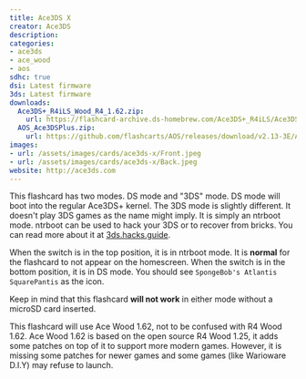 ```yaml
---
title: Ace3DS X
creator: Ace3DS
description:
categories:
- ace3ds
- ace_wood
- aos
sdhc: true
dsi: Latest firmware
3ds: Latest firmware
downloads:
  Ace3DS+_R4iLS_Wood_R4_1.62.zip:
    url: https://flashcard-archive.ds-homebrew.com/Ace3DS+_R4iLS/Ace3DS+_R4iLS_Wood_R4_1.62.zip
  AOS_Ace3DSPlus.zip:
    url: https://github.com/flashcarts/AOS/releases/download/v2.13-3E/AOS_Ace3DSPlus.zip
images:
- url: /assets/images/cards/ace3ds-x/Front.jpeg
- url: /assets/images/cards/ace3ds-x/Back.jpeg
website: http://ace3ds.com
---
```


This flashcard has two modes. DS mode and "3DS" mode. DS mode will boot into the regular Ace3DS+ kernel.
The 3DS mode is slightly different. It doesn't play 3DS games as the name might imply. It is simply an ntrboot mode.
ntrboot can be used to hack your 3DS or to recover from bricks. You can read more about it at [3ds.hacks.guide](https://3ds.hacks.guide/ntrboot).

When the switch is in the top position, it is in ntrboot mode. It is **normal** for the flashcard to not appear on the homescreen.
When the switch is in the bottom position, it is in DS mode. You should see `SpongeBob's Atlantis SquarePantis` as the icon.

Keep in mind that this flashcard **will not work** in either mode without a microSD card inserted.

This flashcard will use Ace Wood 1.62, not to be confused with R4 Wood 1.62. Ace Wood 1.62 is based on the open source R4 Wood 1.25, it adds some patches on top of it to support more modern games. However, it is missing some patches for newer games and some games (like Warioware D.I.Y) may refuse to launch.
